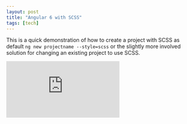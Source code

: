 ```yaml
---
layout: post
title: "Angular 6 with SCSS"
tags: [tech]
---
```


This is a quick demonstration of how to create a project with SCSS as default `ng new projectname --style=scss` or the slightly more involved solution for changing an existing project to use SCSS.

<p style="text-align: center">
<div class='embed-container'><iframe src='https://www.youtube.com/embed/RQGsQ7978hY' frameborder='0' allowfullscreen></iframe></div>
</p>
